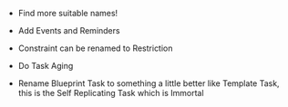 
* Find more suitable names!

* Add Events and Reminders

* Constraint can be renamed to Restriction

* Do Task Aging

* Rename Blueprint Task to something a little better like Template Task, this is the Self Replicating Task which is Immortal